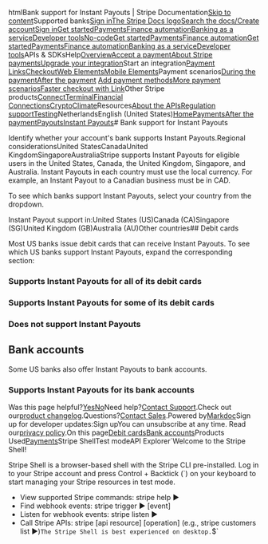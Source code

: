 htmlBank support for Instant Payouts | Stripe Documentation[Skip to content](#main-content)Supported banks[Sign in](https://dashboard.stripe.com/login?redirect=https%3A%2F%2Fdocs.stripe.com%2Fpayouts%2Finstant-payouts-banks)[The Stripe Docs logo](/)[Search the docs/](#)[Create account](https://dashboard.stripe.com/register)[Sign in](https://dashboard.stripe.com/login?redirect=https%3A%2F%2Fdocs.stripe.com%2Fpayouts%2Finstant-payouts-banks)[Get started](/get-started)[Payments](/payments)[Finance automation](/finance-automation)[Banking as a service](/financial-services)[Developer tools](/development)[No-code](/no-code)[Get started](/get-started)[Payments](/payments)[Finance automation](/finance-automation)[](#)[Get started](/get-started)[Payments](/payments)[Finance automation](/finance-automation)[Banking as a service](/financial-services)[Developer tools](/development)[](#)APIs & SDKsHelp[Overview](/docs/payments)[Accept a payment](#)[About Stripe payments](#)[Upgrade your integration](/docs/payments/upgrades)Start an integration[Payment Links](#)[Checkout](#)[Web Elements](#)[Mobile Elements](#)Payment scenarios[During the payment](#)[After the payment](#)
[Add payment methods](#)[More payment scenarios](#)[Faster checkout with Link](#)Other Stripe products[Connect](#)[Terminal](#)[Financial Connections](#)[Crypto](#)[Climate](#)Resources[About the APIs](#)[Regulation support](#)[Testing](/docs/testing)NetherlandsEnglish (United States)[](#)[](#)[Home](/docs)[Payments](/docs/payments)[After the payment](/docs/payments/after-the-payment)[Payouts](/docs/payouts)[Instant Payouts](/docs/payouts/instant-payouts)# Bank support for Instant Payouts

Identify whether your account's bank supports Instant Payouts.Regional considerationsUnited StatesCanadaUnited KingdomSingaporeAustraliaStripe supports Instant Payouts for eligible users in the United States, Canada, the United Kingdom, Singapore, and Australia. Instant Payouts in each country must use the local currency. For example, an Instant Payout to a Canadian business must be in CAD.

To see which banks support Instant Payouts, select your country from the dropdown.

Instant Payout support in:United States (US)Canada (CA)Singapore (SG)United Kingdom (GB)Australia (AU)Other countries## Debit cards

Most US banks issue debit cards that can receive Instant Payouts. To see which US banks support Instant Payouts, expand the corresponding section:

### Supports Instant Payouts for all of its debit cards

### Supports Instant Payouts for some of its debit cards

### Does not support Instant Payouts

## Bank accounts

Some US banks also offer Instant Payouts to bank accounts.

### Supports Instant Payouts for its bank accounts

Was this page helpful?[Yes](#)[No](#)Need help?[Contact Support](https://support.stripe.com/).Check out our[product changelog](https://stripe.com/blog/changelog).Questions?[Contact Sales](https://stripe.com/contact/sales).Powered by[Markdoc](https://markdoc.dev)Sign up for developer updates:Sign upYou can unsubscribe at any time. Read our[privacy policy](https://stripe.com/privacy).On this page[Debit cards](#debit-cards)[Bank accounts](#bank-accounts)Products Used[Payments](/payments)Stripe ShellTest modeAPI Explorer[](https://stripe.com/docs/stripe-cli#install)`Welcome to the Stripe Shell!

Stripe Shell is a browser-based shell with the Stripe CLI pre-installed. Log in to your
Stripe account and press Control + Backtick (`) on your keyboard to start managing your Stripe
resources in test mode.

- View supported Stripe commands: stripe help ▶️
- Find webhook events: stripe trigger ▶️ [event]
- Listen for webhook events: stripe listen ▶
- Call Stripe APIs: stripe [api resource] [operation] (e.g., stripe customers list ▶️)`The Stripe Shell is best experienced on desktop.`$`